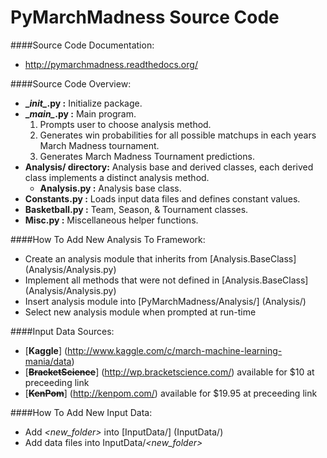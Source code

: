 PyMarchMadness Source Code
=============

####Source Code Documentation:
- http://pymarchmadness.readthedocs.org/

####Source Code Overview:
- **\__init\__.py :** Initialize package.
- **\__main\__.py :** Main program.
  1. Prompts user to choose analysis method.
  2. Generates win probabilities for all possible matchups in each years March Madness tournament.
  3. Generates March Madness Tournament predictions.
- **Analysis/ directory:** Analysis base and derived classes, each derived class implements a distinct analysis method.
  - **Analysis.py :** Analysis base class.
- **Constants.py :** Loads input data files and defines constant values.
- **Basketball.py :** Team, Season, & Tournament classes.
- **Misc.py :** Miscellaneous helper functions.

####How To Add New Analysis To Framework:
- Create an analysis module that inherits from [Analysis.BaseClass] (Analysis/Analysis.py)
- Implement all methods that were not defined in [Analysis.BaseClass] (Analysis/Analysis.py)
- Insert analysis module into [PyMarchMadness/Analysis/] (Analysis/)
- Select new analysis module when prompted at run-time

####Input Data Sources:
- [**Kaggle**] (http://www.kaggle.com/c/march-machine-learning-mania/data)
- [~~**BracketScience**~~] (http://wp.bracketscience.com/) available for $10 at preceeding link
- [~~**KenPom**~~] (http://kenpom.com/) available for $19.95 at preceeding link

####How To Add New Input Data:
- Add *\<new_folder\>* into [InputData/] (InputData/)
- Add data files into InputData/*\<new_folder\>*
